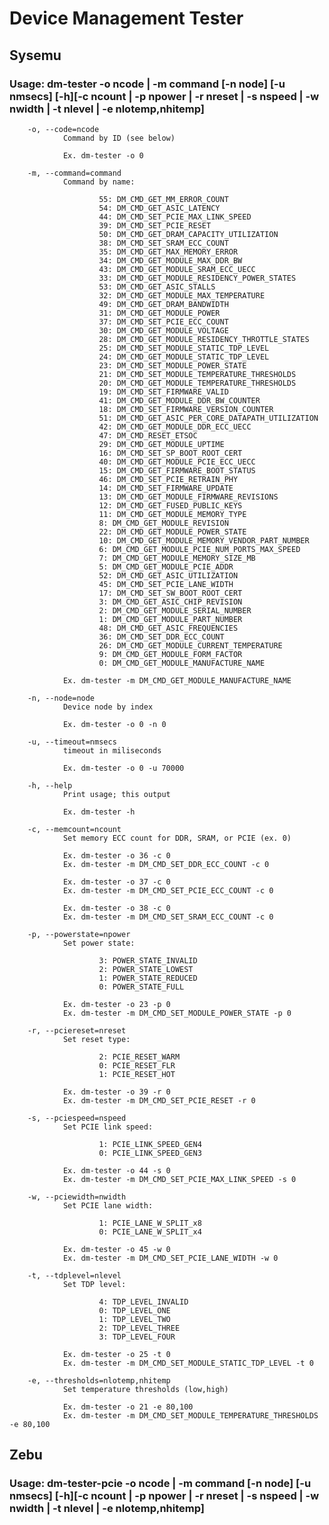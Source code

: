 # Device Management Tester

## Sysemu

### Usage: dm-tester -o ncode | -m command [-n node] [-u nmsecs] [-h][-c ncount | -p npower | -r nreset | -s nspeed | -w nwidth | -t nlevel | -e nlotemp,nhitemp]

        -o, --code=ncode
                Command by ID (see below)

                Ex. dm-tester -o 0

        -m, --command=command
                Command by name:

                        55: DM_CMD_GET_MM_ERROR_COUNT
                        54: DM_CMD_GET_ASIC_LATENCY
                        44: DM_CMD_SET_PCIE_MAX_LINK_SPEED
                        39: DM_CMD_SET_PCIE_RESET
                        50: DM_CMD_GET_DRAM_CAPACITY_UTILIZATION
                        38: DM_CMD_SET_SRAM_ECC_COUNT
                        35: DM_CMD_GET_MAX_MEMORY_ERROR
                        34: DM_CMD_GET_MODULE_MAX_DDR_BW
                        43: DM_CMD_GET_MODULE_SRAM_ECC_UECC
                        33: DM_CMD_GET_MODULE_RESIDENCY_POWER_STATES
                        53: DM_CMD_GET_ASIC_STALLS
                        32: DM_CMD_GET_MODULE_MAX_TEMPERATURE
                        49: DM_CMD_GET_DRAM_BANDWIDTH
                        31: DM_CMD_GET_MODULE_POWER
                        37: DM_CMD_SET_PCIE_ECC_COUNT
                        30: DM_CMD_GET_MODULE_VOLTAGE
                        28: DM_CMD_GET_MODULE_RESIDENCY_THROTTLE_STATES
                        25: DM_CMD_SET_MODULE_STATIC_TDP_LEVEL
                        24: DM_CMD_GET_MODULE_STATIC_TDP_LEVEL
                        23: DM_CMD_SET_MODULE_POWER_STATE
                        21: DM_CMD_SET_MODULE_TEMPERATURE_THRESHOLDS
                        20: DM_CMD_GET_MODULE_TEMPERATURE_THRESHOLDS
                        19: DM_CMD_SET_FIRMWARE_VALID
                        41: DM_CMD_GET_MODULE_DDR_BW_COUNTER
                        18: DM_CMD_SET_FIRMWARE_VERSION_COUNTER
                        51: DM_CMD_GET_ASIC_PER_CORE_DATAPATH_UTILIZATION
                        42: DM_CMD_GET_MODULE_DDR_ECC_UECC
                        47: DM_CMD_RESET_ETSOC
                        29: DM_CMD_GET_MODULE_UPTIME
                        16: DM_CMD_SET_SP_BOOT_ROOT_CERT
                        40: DM_CMD_GET_MODULE_PCIE_ECC_UECC
                        15: DM_CMD_GET_FIRMWARE_BOOT_STATUS
                        46: DM_CMD_SET_PCIE_RETRAIN_PHY
                        14: DM_CMD_SET_FIRMWARE_UPDATE
                        13: DM_CMD_GET_MODULE_FIRMWARE_REVISIONS
                        12: DM_CMD_GET_FUSED_PUBLIC_KEYS
                        11: DM_CMD_GET_MODULE_MEMORY_TYPE
                        8: DM_CMD_GET_MODULE_REVISION
                        22: DM_CMD_GET_MODULE_POWER_STATE
                        10: DM_CMD_GET_MODULE_MEMORY_VENDOR_PART_NUMBER
                        6: DM_CMD_GET_MODULE_PCIE_NUM_PORTS_MAX_SPEED
                        7: DM_CMD_GET_MODULE_MEMORY_SIZE_MB
                        5: DM_CMD_GET_MODULE_PCIE_ADDR
                        52: DM_CMD_GET_ASIC_UTILIZATION
                        45: DM_CMD_SET_PCIE_LANE_WIDTH
                        17: DM_CMD_SET_SW_BOOT_ROOT_CERT
                        3: DM_CMD_GET_ASIC_CHIP_REVISION
                        2: DM_CMD_GET_MODULE_SERIAL_NUMBER
                        1: DM_CMD_GET_MODULE_PART_NUMBER
                        48: DM_CMD_GET_ASIC_FREQUENCIES
                        36: DM_CMD_SET_DDR_ECC_COUNT
                        26: DM_CMD_GET_MODULE_CURRENT_TEMPERATURE
                        9: DM_CMD_GET_MODULE_FORM_FACTOR
                        0: DM_CMD_GET_MODULE_MANUFACTURE_NAME

                Ex. dm-tester -m DM_CMD_GET_MODULE_MANUFACTURE_NAME

        -n, --node=node
                Device node by index

                Ex. dm-tester -o 0 -n 0

        -u, --timeout=nmsecs
                timeout in miliseconds

                Ex. dm-tester -o 0 -u 70000

        -h, --help
                Print usage; this output

                Ex. dm-tester -h

        -c, --memcount=ncount
                Set memory ECC count for DDR, SRAM, or PCIE (ex. 0)

                Ex. dm-tester -o 36 -c 0
                Ex. dm-tester -m DM_CMD_SET_DDR_ECC_COUNT -c 0

                Ex. dm-tester -o 37 -c 0
                Ex. dm-tester -m DM_CMD_SET_PCIE_ECC_COUNT -c 0

                Ex. dm-tester -o 38 -c 0
                Ex. dm-tester -m DM_CMD_SET_SRAM_ECC_COUNT -c 0

        -p, --powerstate=npower
                Set power state:

                        3: POWER_STATE_INVALID
                        2: POWER_STATE_LOWEST
                        1: POWER_STATE_REDUCED
                        0: POWER_STATE_FULL

                Ex. dm-tester -o 23 -p 0
                Ex. dm-tester -m DM_CMD_SET_MODULE_POWER_STATE -p 0

        -r, --pciereset=nreset
                Set reset type:

                        2: PCIE_RESET_WARM
                        0: PCIE_RESET_FLR
                        1: PCIE_RESET_HOT

                Ex. dm-tester -o 39 -r 0
                Ex. dm-tester -m DM_CMD_SET_PCIE_RESET -r 0

        -s, --pciespeed=nspeed
                Set PCIE link speed:

                        1: PCIE_LINK_SPEED_GEN4
                        0: PCIE_LINK_SPEED_GEN3

                Ex. dm-tester -o 44 -s 0
                Ex. dm-tester -m DM_CMD_SET_PCIE_MAX_LINK_SPEED -s 0

        -w, --pciewidth=nwidth
                Set PCIE lane width:

                        1: PCIE_LANE_W_SPLIT_x8
                        0: PCIE_LANE_W_SPLIT_x4

                Ex. dm-tester -o 45 -w 0
                Ex. dm-tester -m DM_CMD_SET_PCIE_LANE_WIDTH -w 0

        -t, --tdplevel=nlevel
                Set TDP level:

                        4: TDP_LEVEL_INVALID
                        0: TDP_LEVEL_ONE
                        1: TDP_LEVEL_TWO
                        2: TDP_LEVEL_THREE
                        3: TDP_LEVEL_FOUR

                Ex. dm-tester -o 25 -t 0
                Ex. dm-tester -m DM_CMD_SET_MODULE_STATIC_TDP_LEVEL -t 0

        -e, --thresholds=nlotemp,nhitemp
                Set temperature thresholds (low,high)

                Ex. dm-tester -o 21 -e 80,100
                Ex. dm-tester -m DM_CMD_SET_MODULE_TEMPERATURE_THRESHOLDS -e 80,100

## Zebu

### Usage: dm-tester-pcie -o ncode | -m command [-n node] [-u nmsecs] [-h][-c ncount | -p npower | -r nreset | -s nspeed | -w nwidth | -t nlevel | -e nlotemp,nhitemp]
